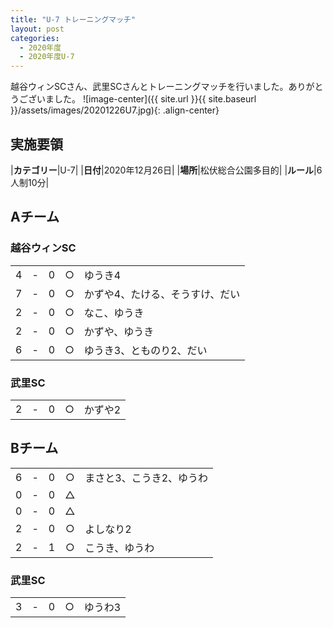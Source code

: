 ```yaml
---
title: "U-7 トレーニングマッチ"
layout: post
categories:
  - 2020年度
  - 2020年度U-7
---
```


越谷ウィンSCさん、武里SCさんとトレーニングマッチを行いました。ありがとうございました。
![image-center]({{ site.url }}{{ site.baseurl }}/assets/images/20201226U7.jpg){: .align-center}

## 実施要領

|**カテゴリー**|U-7|
|**日付**|2020年12月26日|
|**場所**|松伏総合公園多目的|
|**ルール**|6人制10分|

## Aチーム

### 越谷ウィンSC

|    |   |    |         |    |
|:--:|:-:|:--:|:--:|:--------|
|    4| - |   0|○|ゆうき4|
|    7| - |   0|○|かずや4、たける、そうすけ、だい|
|    2| - |   0|○|なこ、ゆうき|
|    2| - |   0|○|かずや、ゆうき|
|    6| - |   0|○|ゆうき3、とものり2、だい|

### 武里SC

|    |   |    |         |    |
|:--:|:-:|:--:|:--:|:--------|
|    2| - |   0|○|かずや2|


## Bチーム

|    |   |    |         |    |
|:--:|:-:|:--:|:--:|:--------|
|    6| - |   0|○|まさと3、こうき2、ゆうわ|
|    0| - |   0|△||
|    0| - |   0|△||
|    2| - |   0|○|よしなり2|
|    2| - |   1|○|こうき、ゆうわ|

### 武里SC

|    |   |    |         |    |
|:--:|:-:|:--:|:--:|:--------|
|    3| - |   0|○|ゆうわ3|
